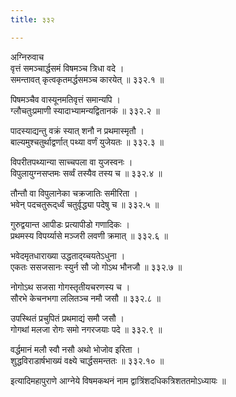 ```yaml
---
title: ३३२

---
```

अग्निरुवाच  
वृत्तं समञ्चार्द्धसमं विषमञ्च त्रिधा वदे ।  
समन्तावत् कृत्वकृतमर्द्धसमञ्च कारयेत् ॥ ३३२.१ ॥  
  
पिषमञ्चैव वास्यूनमतिवृत्तं समान्यपि ।  
ग्लौचतुःप्रमाणी स्यादाभ्यामन्यद्वितानकं ॥ ३३२.२ ॥  
  
पादस्याद्यन्तु वक्रं स्यात् शनौ न प्रथमास्मृतौ ।  
बाल्यमुश्चतुर्थाद्वर्णात् पथ्या वर्णं युजेयतः ॥ ३३२.३ ॥  
  
विपरीतपथ्यान्या साच्चपला वा युजस्वनः ।  
विपुलायुग्नसप्तमः सर्व्वं तस्यैव तस्य च ॥ ३३२.४ ॥  
  
तौन्तौ वा विपुलानेका चक्रजातिः समीरिता ।  
भवेन् पदचतुरूद्‌र्ध्वं चतुर्वृद्ध्या पदेषु च ॥ ३३२.५ ॥  
  
गुरुद्वयान्त आपीडः प्रत्यापीडो गणादिकः ।  
प्रथमस्य विपर्य्यासे मञ्जरी लवणी क्रमात् ॥ ३३२.६ ॥  
  
भवेदमृतधाराख्या उद्धताद्य्चयतेऽधुना ।  
एकतः ससजसानः स्युर्न सौ जो गोऽथ भौनजौ ॥ ३३२.७ ॥  
  
नोगोऽथ सजसा गोगस्तृतीयचरणस्य च ।  
सौरभे केचनभगा ललितञ्च नमौ जसौ ॥ ३३२.८ ॥  
  
उपस्थितं प्रचुपितं प्रथमाद्यं समौ जसौ ।  
गोगथां मलजा रोगः समो नगरजयाः पदे ॥ ३३२.९ ॥  
  
वर्द्धमानं मलौ स्वौ नसौ अथो भोजोव इरिता ।  
शुद्धविराडार्षभाख्यं वक्ष्ये चार्द्धसमन्ततः ॥ ३३२.१० ॥  
  
इत्यादिमहापुराणे आग्नेये विषमकथनं नाम द्वात्रिंशदधिकत्रिशततमोऽध्यायः ॥